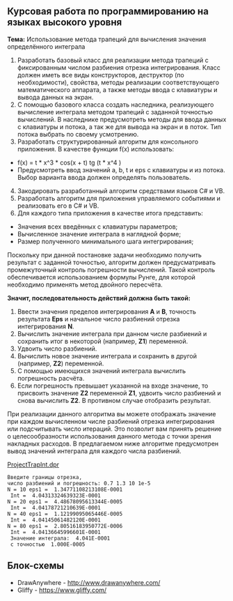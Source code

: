 ﻿Курсовая работа по программированию на языках высокого уровня
-------------------------------------------------------------

**Тема:** Использование метода трапеций для вычисления значения определённого интеграла

1. Разработать базовый класс для реализации метода трапеций с фиксированным числом разбиения отрезка интегрирования.
Класс должен иметь все виды конструкторов, деструктор (по необходимости), свойства, методы реализации 
соответствующего математического аппарата, а также методы ввода с клавиатуры и вывода данных на экран.
2. С помощью базового класса создать наследника, реализующего вычисление интеграла методом трапеций с 
заданной точностью вычислений. 
В наследнике предусмотреть методы для ввода данных с клавиатуры и потока, а так же для вывода на экран и в поток. 
Тип потока выбрать по своему усмотрению.
3. Разработать структурированный алгоритм для консольного приложения. В качестве функции f(x) использовать:
 * f(x) = t * x^3 * cos(x + t) tg (t * x^4 )
 * Предусмотреть ввод значений a, b, t и eps с клавиатуры и из потока. Выбор варианта ввода должен определять пользователь.
4. Закодировать разработанный алгоритм средствами языков C# и VB.
5. Разработать алгоритм для приложения управляемого событиями и реализовать его в C# и VB.
6. Для каждого типа приложения в качестве итога представить:
  * Значения всех введённых с клавиатуры параметров;
  * Вычисленное значение интеграла в наглядной форме;
  * Размер полученного минимального шага интегрирования;
  
Поскольку при данной постановке задачи необходимо получить результат с заданной точностью,
алгоритм должен предусматривать промежуточный контроль погрешности вычислений.
Такой контроль обеспечивается использованием формулы Рунге, 
для которой необходимо применять метод двойного пересчёта.

**Значит, последовательность действий должна быть такой:**

1. Ввести значения пределов интегрирования **A** и **B**, точность результата **Eps** и начальное число разбиений отрезка интегрирования **N**.
2. Вычислить значение интеграла при данном числе разбиений и сохранить итог в некоторой (например, **Z1**) переменной.
3. Удвоить число разбиений.
4. Вычислить новое значение интеграла и сохранить в другой (например, **Z2**) переменной.
5. С помощью имеющихся значений интеграла вычислить погрешность расчёта.
6. Если погрешность превышает указанной на входе значение, то присвоить значение **Z2** переменной **Z1**, удвоить число разбиений и снова вычислить **Z2**. В противном случае отобразить результат.

При реализации данного алгоритма вы можете отображать значение при каждом вычисленном числе разбиений
отрезка интегрирования или подсчитывать число итераций. 
Это позволит вам принять решение о целесообразности использования данного метода с точки зрения накладных расходов.
В предлагаемом ниже алгоритме предусмотрен вывод значений интеграла для каждого числа разбиений.

[ProjectTrapInt.dpr](ProjectTrapInt.dpr)

```
Введите границы отрезка,
число разбиений и погрешность: 0.7 1.3 10 1e-5 
N = 10 eps1 =  1.34771108213108E-0001
 Int =  4.04313324639323E-0001
N = 20 eps1 =  4.48678095613344E-0005
 Int =  4.04178721210639E-0001
N = 40 eps1 =  1.12199095065446E-0005
 Int =  4.04145061482120E-0001
N = 80 eps1 =  2.80516183950772E-0006
 Int =  4.04136645996601E-0001
 Значение интеграла:  4.041E-0001
 с точностью  1.000E-0005
```

Блок-схемы
----------
* DrawAnywhere - http://www.drawanywhere.com/
* Gliffy - https://www.gliffy.com/

